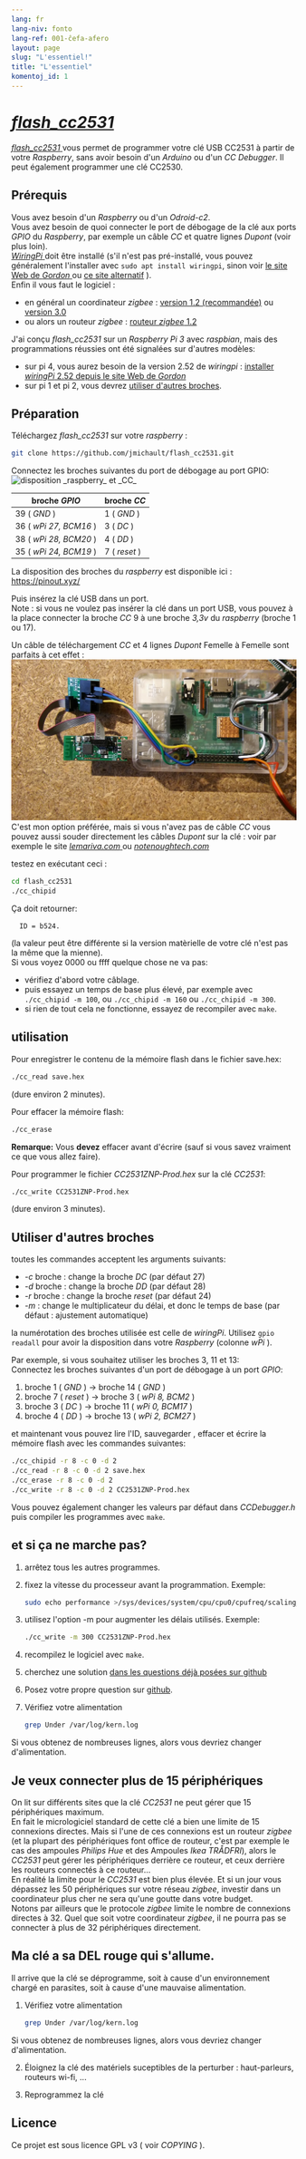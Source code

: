```yaml
---
lang: fr
lang-niv: fonto
lang-ref: 001-ĉefa-afero
layout: page
slug: "L'essentiel!"
title: "L'essentiel"
komentoj_id: 1
---
```


# [ _flash\_cc2531_ ](https://github.com/jmichault/flash_cc2531)
 [ _flash\_cc2531_ ](https://github.com/jmichault/flash_cc2531) vous permet de programmer votre clé USB CC2531 à partir de votre _Raspberry_, sans avoir besoin d'un _Arduino_ ou d'un _CC Debugger_.
 Il peut également programmer une clé CC2530.

## Prérequis
Vous avez besoin d'un _Raspberry_ ou d'un _Odroid-c2_.  
Vous avez besoin de quoi connecter le port de débogage de la clé aux ports _GPIO_ du _Raspberry_, par exemple un câble _CC_ et quatre lignes _Dupont_ (voir plus loin).   
[ _WiringPi_ ](http://wiringpi.com/) doit être installé \(s'il n'est pas pré-installé, vous pouvez généralement l'installer avec `sudo apt install wiringpi`, sinon voir [le site Web de _Gordon_ ](http://wiringpi.com/) ou [ce site alternatif](https://github.com/WiringPi/WiringPi) \).  
Enfin il vous faut le logiciel :

* en général un coordinateur _zigbee_ : [ version 1.2 (recommandée)](https://github.com/Koenkk/Z-Stack-firmware/raw/master/coordinator/Z-Stack_Home_1.2/bin/default/) ou [version 3.0](https://github.com/Koenkk/Z-Stack-firmware/tree/master/coordinator/Z-Stack_3.0.x/bin)
* ou alors un routeur _zigbee_ : [routeur _zigbee_ 1.2](https://github.com/Koenkk/Z-Stack-firmware/tree/master/router/CC2531/bin)

J'ai conçu _flash\_cc2531_ sur un _Raspberry Pi 3_ avec _raspbian_, mais des programmations réussies ont été signalées sur d'autres modèles:

 * sur pi 4, vous aurez besoin de la version 2.52 de _wiringpi_ :  [installer _wiringPi_ 2.52 depuis le site Web de _Gordon_ ](http://wiringpi.com/wiringpi-updated-to-2-52-for-the-raspberry-pi-4b/)
 * sur pi 1 et pi 2, vous devrez [utiliser d'autres broches](#uzi_aliajn_pinglojn).

## Préparation

Téléchargez _flash\_cc2531_ sur votre _raspberry_ :
```bash
git clone https://github.com/jmichault/flash_cc2531.git
```

Connectez les broches suivantes du port de débogage au port GPIO:
![](/public/raspberry-cc.png "disposition _raspberry_ et _CC_") 

| broche _GPIO_          | broche _CC_  |
| ---------------------- | ------------ | 
| 39 ( _GND_ )           | 1 ( _GND_ )  |	
| 36 ( _wPi 27, BCM16_ ) | 3 ( _DC_ )   | 
| 38 ( _wPi 28, BCM20_ ) | 4 ( _DD_ )   | 
| 35 ( _wPi 24, BCM19_ ) | 7 ( _reset_ )| 

La disposition des broches du _raspberry_ est disponible ici : <https://pinout.xyz/>


Puis insérez la clé USB dans un port.  
Note : si vous ne voulez pas insérer la clé dans un port USB, vous pouvez à la place connecter la broche _CC_ 9 à une broche _3,3v_ du _raspberry_ (broche 1 ou 17).

Un câble de téléchargement _CC_ et 4 lignes _Dupont_ Femelle à Femelle sont parfaits à cet effet :
![photo de la clé et du _raspberry_ ](https://github.com/jmichault/files/raw/master/Raspberry-CC2531.jpg)
C'est mon option préférée, mais si vous n'avez pas de câble _CC_ vous pouvez aussi souder directement les câbles _Dupont_ sur la clé : voir par exemple le site [ _lemariva.com_ ](https://lemariva.com/blog/2019/08/zigbee-flashing-cc2531-using-raspberry-pi-without-cc-debugger) ou [ _notenoughtech.com_ ](https://notenoughtech.com/home-automation/flashing-cc2531-without-cc-debugger )


testez en exécutant ceci :
```bash
cd flash_cc2531
./cc_chipid
```
Ça doit retourner:
```
  ID = b524.
```
(la valeur peut être différente si la version matèrielle de votre clé n'est pas la même que la mienne).  
Si vous voyez 0000 ou ffff quelque chose ne va pas:

 * vérifiez d'abord votre câblage.
 * puis essayez un temps de base plus élevé, par exemple avec `./cc_chipid -m 100`, ou `./cc_chipid -m 160` ou `./cc_chipid -m 300`.
 * si rien de tout cela ne fonctionne, essayez de recompiler avec `make`.

## utilisation
Pour enregistrer le contenu de la mémoire flash dans le fichier save.hex:
```bash
./cc_read save.hex
```
(dure environ 2 minutes).

Pour effacer la mémoire flash:
```bash
./cc_erase
```
**Remarque:** Vous **devez** effacer avant d'écrire (sauf si vous savez vraiment ce que vous allez faire).

Pour programmer le fichier _CC2531ZNP-Prod.hex_ sur la clé _CC2531_:
```bash
./cc_write CC2531ZNP-Prod.hex
```
(dure environ 3 minutes).

<a id="uzi_aliajn_pinglojn"></a>
## Utiliser d'autres broches

toutes les commandes acceptent les arguments suivants:

 * _-c_ broche : change la broche _DC_ (par défaut 27)
 * _-d_ broche : change la broche _DD_ (par défaut 28)
 * _-r_ broche : change la broche _reset_ (par défaut 24)
 * _-m_ : change le multiplicateur du délai, et donc le temps de base (par défaut : ajustement automatique)

la numérotation des broches utilisée est celle de _wiringPi_. Utilisez `gpio readall` pour avoir la disposition dans votre _Raspberry_ (colonne _wPi_ ).

Par exemple, si vous souhaitez utiliser les broches 3, 11 et 13:  
Connectez les broches suivantes d'un port de débogage à un port _GPIO_:

 1. broche 1 ( _GND_ ) -> broche 14 ( _GND_ )
 2. broche 7 ( _reset_ ) -> broche 3 ( _wPi 8, BCM2_ )
 3. broche 3 ( _DC_ ) -> broche 11 ( _wPi 0, BCM17_ )
 4. broche 4 ( _DD_ ) -> broche 13 ( _wPi 2, BCM27_ )

et maintenant vous pouvez lire l'ID, sauvegarder , effacer et écrire la mémoire flash avec les commandes suivantes:
```bash
./cc_chipid -r 8 -c 0 -d 2
./cc_read -r 8 -c 0 -d 2 save.hex
./cc_erase -r 8 -c 0 -d 2
./cc_write -r 8 -c 0 -d 2 CC2531ZNP-Prod.hex
```

Vous pouvez également changer les valeurs par défaut dans _CCDebugger.h_ puis compiler les programmes avec `make`.

## et si ça ne marche pas?

1. arrêtez tous les autres programmes.
2. fixez la vitesse du processeur avant la programmation. Exemple:

   ```bash
   sudo echo performance >/sys/devices/system/cpu/cpu0/cpufreq/scaling_governor
   ```
3. utilisez l'option -m pour augmenter les délais utilisés. Exemple:

   ```bash
   ./cc_write -m 300 CC2531ZNP-Prod.hex
   ```
4. recompilez le logiciel avec `make`.

5. cherchez une solution [dans les questions déjà posées sur github](https://github.com/jmichault/flash_cc2531/issues?q=is%3Aissue)

6. Posez votre propre question sur [github](https://github.com/jmichault/flash_cc2531/issues/new/choose).

7. Vérifiez votre alimentation
    
   ```bash
   grep Under /var/log/kern.log
   ```
Si vous obtenez de nombreuses lignes, alors vous devriez changer d'alimentation.

## Je veux connecter plus de 15 périphériques
On lit sur différents sites que la clé _CC2531_ ne peut gérer que 15 périphériques maximum.  
En fait le micrologiciel standard de cette clé a bien une limite de 15 connexions directes. Mais si l'une de ces connexions est un routeur _zigbee_ (et la plupart des périphériques font office de routeur, c'est par exemple le cas des ampoules _Philips Hue_ et des Ampoules _Ikea TRÅDFRI_), alors le _CC2531_ peut gérer les périphériques derrière ce routeur, et ceux derrière les routeurs connectés à ce routeur...  
En réalité la limite pour le _CC2531_ est bien plus élevée. Et si un jour vous dépassez les 50 périphériques sur votre réseau _zigbee_, investir dans un coordinateur plus cher ne sera qu'une goutte dans votre budget.  
Notons par ailleurs que le protocole _zigbee_ limite le nombre de connexions directes à 32. Quel que soit votre coordinateur _zigbee_, il ne pourra pas se connecter à plus de 32 périphériques directement.

## Ma clé a sa DEL rouge qui s'allume.
Il arrive que la clé se déprogramme, soit à cause d'un environnement chargé en parasites, soit à cause d'une mauvaise alimentation.

1. Vérifiez votre alimentation
    
   ```bash
   grep Under /var/log/kern.log
   ```
Si vous obtenez de nombreuses lignes, alors vous devriez changer d'alimentation.

2. Éloignez la clé des matériels suceptibles de la perturber : haut-parleurs, routeurs wi-fi, ...

3. Reprogrammez la clé
 


## Licence

Ce projet est sous licence GPL v3 ( voir _COPYING_ ).
